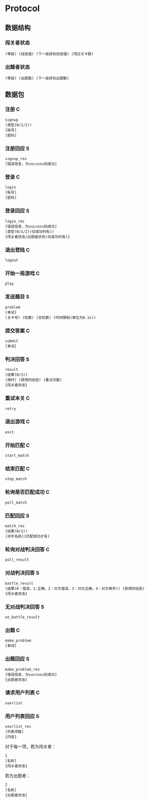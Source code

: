 # Protocol

## 数据结构

### 闯关者状态
```
(等级) (经验值) (下一级目标经验值) (闯过关卡数)
```

### 出题者状态
```
(等级) (出题数) (下一级目标出题数)
```

## 数据包
### 注册 C
```
signup
(类型(0/1/2))
[账号]
[密码]
```

### 注册回应 S
```
signup_res
[错误信息，为success则成功]
```

### 登录 C
```
login
[账号]
[密码]
```

### 登录回应 S
```
login_res
[错误信息，为success则成功]
(类型(0/1/2)(仅成功时有))
{闯关者状态/出题者状态(仅成功时有)}
```

### 退出登陆 C
```
logout
```

### 开始一局游戏 C
```
play
```

### 发送题目 S
```
problem
[单词]
(关卡号) (轮数) (总轮数) (时间限制(单位为0.1s))
```

### 提交答案 C
```
submit
[单词]
```

### 判决回答 S
```
result
(结果(0/1))
(用时) (获得的经验) (重试次数)
{闯关者状态}
```

### 重试本关 C
```
retry
```

### 退出游戏 C
```
exit
```

### 开始匹配 C
```
start_match
```

### 结束匹配 C
```
stop_match
```


### 轮询是否匹配成功 C
```
poll_match
```

### 匹配回应 S
```
match_res
(结果(0/1))
[对手名称](匹配成功才有)
```

### 轮询对战判决回答 C
```
poll_result
```

### 对战判决回答 S
```
battle_result
(结果(0：错误，1:正确，2：对方错误，3：对方正确，4：对方离开)) (获得的经验)
{闯关者状态}
```

### 无对战判决回答 S
```
no_battle_result
```

### 出题 C
```
make_problem
[单词]
```

### 出题回应 S
```
make_problem_res
[错误信息，为success则成功]
{出题者状态}
```

### 请求用户列表 C
```
userlist
```

### 用户列表回应 S
```
userlist_res
(列表项数)
{内容}
```

对于每一项，若为闯关者： 
```
1
[名称]
{闯关者状态}
```

若为出题者： 
```
2
[名称]
{出题者状态}
```

